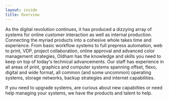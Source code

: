 ```yaml
---
layout: inside
title: Overview
---
```

As the digital revolution continues, it has produced a dizzying array of systems for online customer interaction as well as internal production. Connecting the myriad products into a cohesive whole takes time and experience. From basic workflow systems to full prepress automation, web to print, VDP, project collaboration, online approval and advanced color management strategies, Oldham has the knowledge and skills you need to keep on top of today's technical advancements. Our staff has experience in all areas of print, graphics and computer systems spanning offset, flexo, digital and wide format, all common (and some uncommon) operating systems, storage networks, backup strategies and internet capabilities.


If you need to upgrade systems, are curious about new capabilties or need help managing your systems, we have the products and talent to help.
